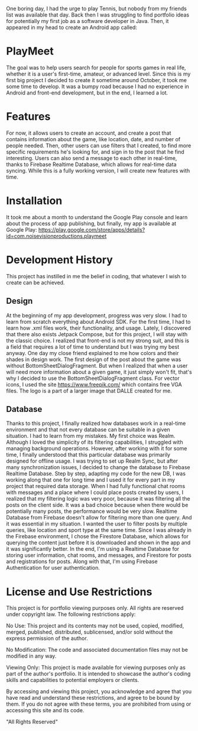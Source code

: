 One boring day, I had the urge to play Tennis, but nobody from my friends list was available that day. Back then I was struggling to find portfolio ideas for potentially my first job as a software developer in Java. Then, it appeared in my head to create an Android app called:
# PlayMeet
The goal was to help users search for people for sports games in real life, whether it is a user's first-time, amateur, or advanced level.
Since this is my first big project I decided to create it sometime around October, it took me some time to develop. It was a bumpy road because I had no experience in Android and front-end development, but in the end, I learned a lot.

# Features
For now, it allows users to create an account, and create a post that contains information about the game, like location, date, and number of people needed. Then, other users can use filters that I created, to find more specific requirements he's looking for, and sign in to the post that he find interesting. Users can also send a message to each other in real-time, thanks to Firebase Realtime Database, which allows for real-time data syncing.
While this is a fully working version, I will create new features with time.

# Installation
It took me about a month to understand the Google Play console and learn about the process of app publishing, but finally, my app is available at Google Play:
https://play.google.com/store/apps/details?id=com.noisevisionproductions.playmeet

# Development History
This project has instilled in me the belief in coding, that whatever I wish to create can be achieved.

## Design
At the beginning of my app development, progress was very slow. I had to learn from scratch everything about Android SDK. For the first time, I had to learn how .xml files work, their functionality, and usage. Lately, I discovered that there also exists Jetpack Compose, but for this project, I will stay with the classic choice. I realized that front-end is not my strong suit, and this is a field that requires a lot of time to understand but I was trying my best anyway. One day my close friend explained to me how colors and their shades in design work. The first design of the post about the game was without BottomSheetDialogFragment. But when I realized that when a user will need more information about a given game, it just simply won't fit, that's why I decided to use the BottomSheetDialogFragment class.
For vector icons, I used the site https://www.freepik.com/ which contains free VGA files. The logo is a part of a larger image that DALLE created for me.

## Database
Thanks to this project, I finally realized how databases work in a real-time environment and that not every database can be suitable in a given situation. I had to learn from my mistakes.
My first choice was Realm. Although I loved the simplicity of its filtering capabilities, I struggled with managing background operations. However, after working with it for some time, I finally understood that this particular database was primarily designed for offline usage. 
I was trying to set up Realm Sync, but after many synchronization issues, I decided to change the database to Firebase Realtime Database. Step by step, adapting my code for the new DB, I was working along that one for long time and I used it for every part in my project that required data storage. When I had fully functional chat rooms with messages and a place where I could place posts created by users, I realized that my filtering logic was very poor, because it was filtering all the posts on the client side. It was a bad choice because when there would be potentially many posts, the performance would be very slow. Realtime Database from Firebase doesn't allow for filtering more than one query. And it was essential in my situation. I wanted the user to filter posts by multiple queries, like location and sport type at the same time.
Since I was already in the Firebase environment, I chose the Firestore Database, which allows for querying the content just before it is downloaded and shown in the app and it was significantly better.
In the end, I'm using a Realtime Database for storing user information, chat rooms, and messages, and Firestore for posts and registrations for posts. Along with that, I'm using Firebase Authentication for user authentication.

# License and Use Restrictions
This project is for portfolio viewing purposes only. All rights are reserved under copyright law. The following restrictions apply:

No Use: This project and its contents may not be used, copied, modified, merged, published, distributed, sublicensed, and/or sold without the express permission of the author.

No Modification: The code and associated documentation files may not be modified in any way.

Viewing Only: This project is made available for viewing purposes only as part of the author's portfolio. It is intended to showcase the author's coding skills and capabilities to potential employers or clients.

By accessing and viewing this project, you acknowledge and agree that you have read and understand these restrictions, and agree to be bound by them. If you do not agree with these terms, you are prohibited from using or accessing this site and its code.

"All Rights Reserved"
